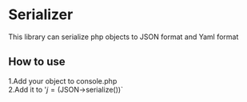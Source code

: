 # Serializer
This library can serialize php objects to JSON format and Yaml format 
## How to use
1.Add your object to console.php  
2.Add it to
'$j = ($JSON->serialize())`

